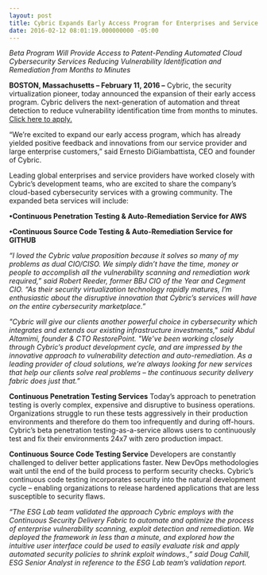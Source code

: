 ```yaml
---
layout: post
title: Cybric Expands Early Access Program for Enterprises and Service Providers
date: 2016-02-12 08:01:19.000000000 -05:00
---
```

*Beta Program Will Provide Access to  Patent-Pending Automated Cloud Cybersecurity Services Reducing Vulnerability Identification and Remediation from Months to Minutes*
 
**BOSTON, Massachusetts – February 11, 2016 –**  Cybric, the security virtualization pioneer, today announced the expansion of their early access program. Cybric delivers the next-generation of automation and threat detection to reduce vulnerability identification time from months to minutes.  [Click here to apply.](http://svy.mk/1o7DDcB)

“We’re excited to expand our early access program, which has already yielded positive feedback and innovations from our service provider and large enterprise customers,” said Ernesto DiGiambattista, CEO and founder of Cybric.

Leading global enterprises and service providers have worked closely with Cybric’s development teams, who are excited to share the company’s cloud-based cybersecurity services with a growing community. The expanded beta services will include:

**•Continuous Penetration Testing & Auto-Remediation Service for AWS**

**•Continuous Source Code Testing & Auto-Remediation Service for GITHUB**

*“I loved the Cybric value proposition because it solves so many of my problems as dual CIO/CISO. We simply didn’t have the time, money or people to accomplish all the vulnerability scanning and remediation work required,” said Robert Reeder, former BBJ CIO of the Year and Cegment CIO. “As their security virtualization technology rapidly matures, I’m enthusiastic about the disruptive innovation that Cybric’s services will have on the entire cybersecurity marketplace.”*

*"Cybric will give our clients another powerful choice in cybersecurity which integrates and extends our existing infrastructure investments," said Abdul Altamimi, founder & CTO RestorePoint. "We’ve been working closely through Cybric’s product development cycle, and are impressed by the innovative approach to vulnerability detection and auto-remediation.  As a leading provider of cloud solutions, we’re always looking for new services that help our clients solve real problems – the continuous security delivery fabric does just that.”*

**Continuous Penetration Testing Services** 
Today’s approach to penetration testing is overly complex, expensive and disruptive to business operations.  Organizations struggle to run these tests aggressively in their production environments and therefore do them too infrequently and during off-hours.  Cybric’s beta penetration testing-as-a-service allows users to continuously test and fix their environments 24x7 with zero production impact.


**Continuous Source Code Testing Service**
Developers are constantly challenged to deliver better applications faster. New DevOps methodologies wait until the end of the build process to perform security checks. Cybric’s continuous code testing incorporates security into the natural development cycle – enabling organizations to release hardened applications that are less susceptible to security flaws.

*“The ESG Lab team validated the approach Cybric employs with the Continuous Security Delivery Fabric to automate and optimize the process of enterprise vulnerability scanning, exploit detection and remediation. We deployed the framework in less than a minute, and explored how the intuitive user interface could be used to easily evaluate risk and apply automated security policies to shrink exploit windows.,” said Doug Cahill, ESG Senior Analyst in reference to the ESG Lab team’s validation report.*
